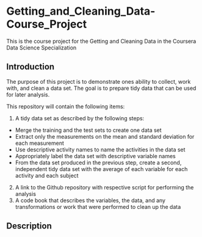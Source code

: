 # Getting_and_Cleaning_Data-Course_Project
This is the course project for the Getting and Cleaning Data in the Coursera Data Science Specialization

## Introduction
The purpose of this project is to demonstrate ones ability to collect, work with, and clean a data set. The goal is to prepare tidy data that can be used for later analysis.

This repository will contain the following items:
1) A tidy data set as described by the following steps:
* Merge the training and the test sets to create one data set
* Extract only the measurements on the mean and standard deviation for each measurement
* Use descriptive activity names to name the activities in the data set
* Appropriately label the data set with descriptive variable names
* From the data set produced in the previous step, create a second, independent tidy data set with the average of each variable for each  activity and each subject

2) A link to the Github repository with respective script for performing the analysis
3) A code book that describes the variables, the data, and any transformations or work that were performed to clean up the data

## Description
